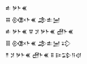 <div class='block'>
<div class='line'>𒑐 𒃻𒈨𒌍</div>
<div class='line'>𒐋 𒍜𒈨𒌍 𒂁𒉺𒅁</div>
<div class='line'>𒑐 𒃻𒈨𒌍 𒐊 𒋡 𒃻𒈨𒌍 𒍇𒈨𒌍</div>
<div class='line'>𒑆 𒍜𒈨𒌍 𒂁𒉺𒅁 𒃾</div>
<div class='line'>𒈫 𒋡 𒃻𒈨𒌍 𒍇𒈨𒌍 𒐉 𒄿𒁉𒀀𒋼</div>
</div>